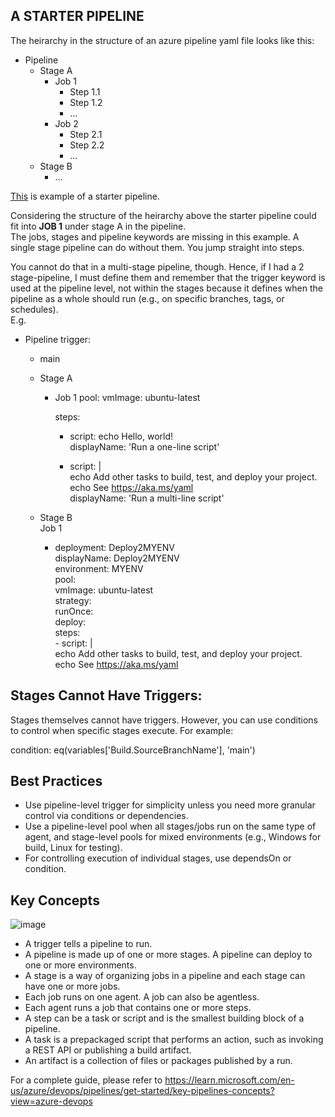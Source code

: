 ## A STARTER PIPELINE
The heirarchy in the structure of an azure pipeline yaml file looks like this:

- Pipeline
  - Stage A
    - Job 1
      - Step 1.1
      - Step 1.2
      - ...
    - Job 2
      - Step 2.1
      - Step 2.2
      - ...
  - Stage B
    - ...

[This](https://github.com/ekongsimpson/Resources/blob/main/CI-CD/Azure-Devops/azdo-starter-pipeline.yaml) is example of a starter pipeline.




Considering the structure of the heirarchy above the starter pipeline could fit into **JOB 1** under stage A in the pipeline. <br/>
The jobs, stages and pipeline keywords are missing in this example. A single stage pipeline can do without them. You jump straight into steps.

You cannot do that in a multi-stage pipeline, though. Hence, if I had a 2 stage-pipeline, I must define them and remember that the trigger keyword is used at the pipeline level, not within the stages because it defines when the pipeline as a whole should run (e.g., on specific branches, tags, or schedules). <br/> E.g.<br/>

- Pipeline
  trigger:
  - main

  - Stage A
    - Job 1
      pool:
        vmImage: ubuntu-latest

      steps: <br/>
      - script: echo Hello, world! <br/>
        displayName: 'Run a one-line script' <br/>

      - script: | <br/>
          echo Add other tasks to build, test, and deploy your project. <br/>
          echo See https://aka.ms/yaml <br/>
        displayName: 'Run a multi-line script' 
  
  - Stage B <br/>
    Job 1 <br/>
    - deployment: Deploy2MYENV <br/>
      displayName: Deploy2MYENV <br/>
      environment: MYENV <br/>
      pool: <br/>
        vmImage: ubuntu-latest <br/>
      strategy: <br/>
       runOnce: <br/>
        deploy: <br/>
         steps: <br/>
          - script: | <br/>
            echo Add other tasks to build, test, and deploy your project. <br/>
            echo See https://aka.ms/yaml <br/>


## Stages Cannot Have Triggers: <br/>
Stages themselves cannot have triggers. However, you can use conditions to control when specific stages execute. For example:

condition: eq(variables['Build.SourceBranchName'], 'main')

## Best Practices
- Use pipeline-level trigger for simplicity unless you need more granular control via conditions or dependencies.
- Use a pipeline-level pool when all stages/jobs run on the same type of agent, and stage-level pools for mixed environments (e.g., Windows for build, Linux for testing).
- For controlling execution of individual stages, use dependsOn or condition.



## Key Concepts
![image](https://github.com/user-attachments/assets/362e5177-cf70-401b-b057-d700393300cc)


* A trigger tells a pipeline to run.
* A pipeline is made up of one or more stages. A pipeline can deploy to one or more environments.
* A stage is a way of organizing jobs in a pipeline and each stage can have one or more jobs.
* Each job runs on one agent. A job can also be agentless.
* Each agent runs a job that contains one or more steps.
* A step can be a task or script and is the smallest building block of a pipeline.
* A task is a prepackaged script that performs an action, such as invoking a REST API or publishing a build artifact.
* An artifact is a collection of files or packages published by a run.

For a complete guide, please refer to https://learn.microsoft.com/en-us/azure/devops/pipelines/get-started/key-pipelines-concepts?view=azure-devops
